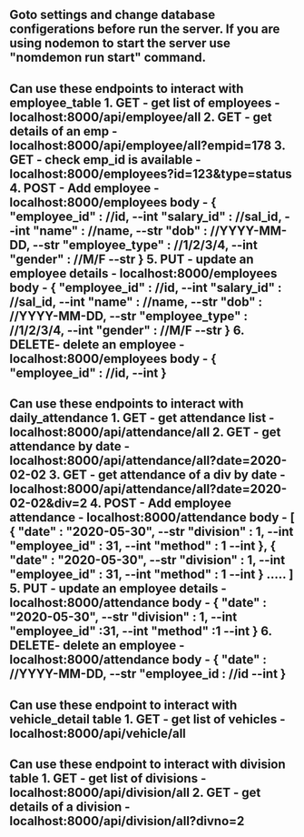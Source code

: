 Goto settings and change database configerations before run the server.
If you are using nodemon to start the server use "nomdemon run start" command.
------------------------------------------------------------------------------------------------
Can use these endpoints to interact with employee_table
    1. GET  - get list of employees     - localhost:8000/api/employee/all
    2. GET  - get details of an emp     - localhost:8000/api/employee/all?empid=178
    3. GET  - check emp_id is available - localhost:8000/employees?id=123&type=status
    4. POST - Add employee              - localhost:8000/employees
        body -  {
                    "employee_id"   : //id,             --int
                    "salary_id"     : //sal_id,         --int
                    "name"          : //name,           --str
                    "dob"           : //YYYY-MM-DD,   --str
                    "employee_type" : //1/2/3/4,      --int
                    "gender"        : //M/F           --str
                }
    5. PUT - update an employee details - localhost:8000/employees
        body -  {
                    "employee_id"   : //id,             --int
                    "salary_id"     : //sal_id,         --int
                    "name"          : //name,           --str
                    "dob"           : //YYYY-MM-DD,     --str
                    "employee_type" : //1/2/3/4,        --int
                    "gender"        : //M/F             --str
                }
    6. DELETE- delete an employee       - localhost:8000/employees
         body - {
                    "employee_id"   : //id,             --int
                }
------------------------------------------------------------------------------------------------
Can use these endpoints to interact with daily_attendance
    1. GET  - get attendance list       - localhost:8000/api/attendance/all
    2. GET  - get attendance by date    - localhost:8000/api/attendance/all?date=2020-02-02
    3. GET  - get attendance of a div by date - localhost:8000/api/attendance/all?date=2020-02-02&div=2
    4. POST - Add employee attendance   - localhost:8000/attendance
        body -  [
                    {
                        "date"          : "2020-05-30",     --str
                        "division"      : 1,                --int 
                        "employee_id"   : 31,               --int
                        "method"        : 1                 --int
                    },
                    {
                        "date"          : "2020-05-30",     --str
                        "division"      : 1,                --int 
                        "employee_id"   : 31,               --int
                        "method"        : 1                 --int
                    } .....
                ]
    5. PUT - update an employee details - localhost:8000/attendance
        body -  {
                    "date"          : "2020-05-30",     --str
                    "division"      : 1,                --int 
                    "employee_id"   :31,                --int
                    "method"        :1                  --int
                }
    6. DELETE- delete an employee       - localhost:8000/attendance
         body - {
                    "date"          : //YYYY-MM-DD,     --str
                    "employee_id    : //id              --int
                }
------------------------------------------------------------------------------------------------
Can use these endpoint to interact with vehicle_detail table
    1. GET - get list of vehicles       - localhost:8000/api/vehicle/all
------------------------------------------------------------------------------------------------
Can use these endpoint to interact with division table
    1. GET - get list of divisions         - localhost:8000/api/division/all
    2. GET - get details of a division     - localhost:8000/api/division/all?divno=2
------------------------------------------------------------------------------------------------
